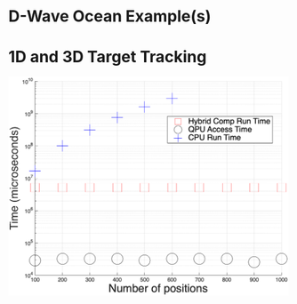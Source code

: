 # D-Wave Ocean Example(s)
# 1D and 3D Target Tracking
![DFLOODExample](https://github.com/michelbarbeau/ocean-examples/blob/main/3DRunTime.png)
